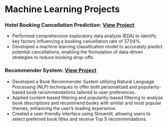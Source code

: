 # Machine Learning Projects

### Hotel Booking Cancellation Prediction: [View Project](https://github.com/Vaishali-Rishi/Hotel_Booking_Cancellation_Predictive_Analysis/blob/main/Project_Hotel_booking_cancellation.ipynb)
- Performed comprehensive exploratory data analysis (EDA) to identify key factors influencing a booking cancellation rate of 37.04%.
- Developed a machine learning classification model to accurately predict potential cancellations, enabling the formulation of data-driven strategies to reduce booking drop-offs.

### Recommender System: [View Project](https://github.com/Vaishali-Rishi/Book_Recommender_System/blob/main/Book_Recommender%20System.ipynb)
- Developed a Book Recommender System utilizing Natural Language Processing (NLP) techniques to offer both personalized and popularity-based book recommendations tailored to user preferences.
- Applied content-based filtering and popularity-based filtering to analyze book descriptions and recommend books with similar and most popular themes, enhancing the user’s reading experience.
- Created a user-friendly interface using Streamlit, allowing users to select preferred book titles and receive Top 5 recommendations.
